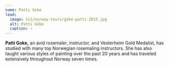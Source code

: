 ```yaml
---
name: Patti Goke
lead:
  image: 1x1/norway-tours/goke-patti-2015.jpg
  alt: Patti Goke
  caption: ~
---
```

**Patti Goke,** an avid rosemaler, instructor, and Vesterheim Gold Medalist, has studied with many top Norwegian rosemaling instructors. She has also taught various styles of painting over the past 20 years and has traveled extensively throughout Norway seven times.